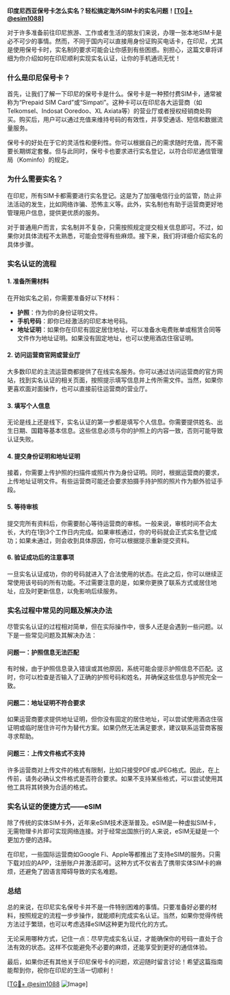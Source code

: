 **印度尼西亚保号卡怎么实名？轻松搞定海外SIM卡的实名问题！[[TG💪+ @esim1088](https://t.me/s/esim1088)]**

对于许多准备前往印尼旅游、工作或者生活的朋友们来说，办理一张本地SIM卡是必不可少的事情。然而，不同于国内可以直接用身份证购买电话卡，在印尼，尤其是使用保号卡时，实名制的要求可能会让你感到有些困惑。别担心，这篇文章将详细为你介绍如何在印尼顺利实现实名认证，让你的手机通讯无忧！

### 什么是印尼保号卡？

首先，让我们了解一下印尼的保号卡是什么。保号卡是一种预付费SIM卡，通常被称为“Prepaid SIM Card”或“Simpati”。这种卡可以在印尼各大运营商（如Telkomsel、Indosat Ooredoo、XL Axiata等）的营业厅或者授权经销商处购买。购买后，用户可以通过充值来维持号码的有效性，并享受通话、短信和数据流量服务。

保号卡的好处在于它的灵活性和便利性。你可以根据自己的需求随时充值，而不需要长期绑定套餐。但与此同时，保号卡也要求进行实名登记，以符合印尼通信管理局（Kominfo）的规定。

### 为什么需要实名？

在印尼，所有SIM卡都需要进行实名登记。这是为了加强电信行业的监管，防止非法活动的发生，比如网络诈骗、恐怖主义等。此外，实名制也有助于运营商更好地管理用户信息，提供更优质的服务。

对于普通用户而言，实名制并不复杂，只需按照规定提交相关信息即可。不过，如果你对具体流程不太熟悉，可能会觉得有些麻烦。接下来，我们将详细介绍实名的具体步骤。

### 实名认证的流程

#### 1. 准备所需材料

在开始实名之前，你需要准备好以下材料：

- **护照**：作为你的身份证明文件。
- **手机号码**：即你已经激活的印尼本地号码。
- **地址证明**：如果你在印尼有固定居住地址，可以准备水电费账单或租赁合同等文件作为地址证明。如果没有固定地址，也可以使用酒店住宿证明。

#### 2. 访问运营商官网或营业厅

大多数印尼的主流运营商都提供了在线实名服务。你可以通过访问运营商的官方网站，找到实名认证的相关页面，按照提示填写信息并上传所需文件。当然，如果你更喜欢面对面操作，也可以直接前往运营商的营业厅。

#### 3. 填写个人信息

无论是线上还是线下，实名认证的第一步都是填写个人信息。你需要提供姓名、出生日期、国籍等基本信息。这些信息必须与你的护照上的内容一致，否则可能导致认证失败。

#### 4. 提交身份证明和地址证明

接着，你需要上传护照的扫描件或照片作为身份证明。同时，根据运营商的要求，上传地址证明文件。有些运营商可能还会要求拍摄手持护照的照片作为额外验证手段。

#### 5. 等待审核

提交完所有资料后，你需要耐心等待运营商的审核。一般来说，审核时间不会太长，大约在1到3个工作日内完成。如果审核通过，你的号码就会正式实名登记成功；如果未通过，则会收到具体原因，你可以根据提示重新提交资料。

#### 6. 验证成功后的注意事项

一旦实名认证成功，你的号码就进入了合法使用的状态。在此之后，你可以继续正常使用该号码的所有功能。不过需要注意的是，如果你更换了联系方式或居住地址，应及时更新信息，以免影响后续服务。

### 实名过程中常见的问题及解决办法

尽管实名认证的过程相对简单，但在实际操作中，很多人还是会遇到一些问题。以下是一些常见问题及其解决办法：

#### 问题一：护照信息无法匹配

有时候，由于护照信息录入错误或其他原因，系统可能会提示护照信息不匹配。这时，你可以检查是否输入了正确的护照号码和姓名，并确保这些信息与护照完全一致。

#### 问题二：地址证明不符合要求

如果运营商要求提供地址证明，但你没有固定的居住地址，可以尝试使用酒店住宿证明或临时居住许可作为替代方案。如果仍然无法满足要求，建议联系运营商客服寻求帮助。

#### 问题三：上传文件格式不支持

许多运营商对上传文件的格式有限制，比如只接受PDF或JPEG格式。因此，在上传前，请务必确认文件格式是否符合要求。如果不支持某些格式，可以尝试使用其他工具将其转换为合适的格式。

### 实名认证的便捷方式——eSIM

除了传统的实体SIM卡外，近年来eSIM技术逐渐普及。eSIM是一种虚拟SIM卡，无需物理卡片即可实现网络连接。对于经常出国旅行的人来说，eSIM无疑是一个更加方便的选择。

在印尼，一些国际运营商如Google Fi、Apple等都推出了支持eSIM的服务。只需下载对应的APP，注册账户并激活即可。这种方式不仅省去了携带实体SIM卡的麻烦，还避免了因语言障碍导致的实名难题。

### 总结

总的来说，在印尼实名保号卡并不是一件特别困难的事情。只要准备好必要的材料，按照规定的流程一步步操作，就能顺利完成实名认证。当然，如果你觉得传统方法过于繁琐，也可以考虑选择eSIM这种更为现代化的方式。

无论采用哪种方式，记住一点：尽早完成实名认证，才能确保你的号码一直处于合法有效的状态。这样不仅能避免不必要的麻烦，还能享受到更好的通信体验。

最后，如果你还有其他关于印尼保号卡的问题，欢迎随时留言讨论！希望这篇指南能帮到你，祝你在印尼的生活一切顺利！

[[TG💪+ @esim1088](https://t.me/s/esim1088) ![Image](https://i.postimg.cc/4NQfJmqS/Snipaste-2025-05-13-00-14-12.png)]